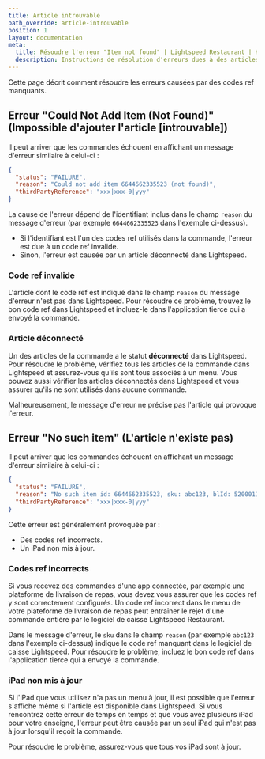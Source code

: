 ```yaml
---
title: Article introuvable
path_override: article-introuvable
position: 1
layout: documentation
meta:
  title: Résoudre l'erreur "Item not found" | Lightspeed Restaurant | HubRise
  description: Instructions de résolution d'erreurs dues à des articles avec codes ref incorrects dans les commandes que vous recevez d'applications tierces.
---
```


Cette page décrit comment résoudre les erreurs causées par des codes ref manquants.

## Erreur "Could Not Add Item (Not Found)" (Impossible d'ajouter l'article [introuvable])

Il peut arriver que les commandes échouent en affichant un message d'erreur similaire à celui-ci :

```json
{
  "status": "FAILURE",
  "reason": "Could not add item 6644662335523 (not found)",
  "thirdPartyReference": "xxx|xxx-0|yyy"
}
```

La cause de l'erreur dépend de l'identifiant inclus dans le champ `reason` du message d'erreur (par exemple `6644662335523` dans l'exemple ci-dessus).

- Si l'identifiant est l'un des codes ref utilisés dans la commande, l'erreur est due à un code ref invalide.
- Sinon, l'erreur est causée par un article déconnecté dans Lightspeed.

### Code ref invalide

L'article dont le code ref est indiqué dans le champ `reason` du message d'erreur n'est pas dans Lightspeed. Pour résoudre ce problème, trouvez le bon code ref dans Lightspeed et incluez-le dans l'application tierce qui a envoyé la commande.

### Article déconnecté

Un des articles de la commande a le statut **déconnecté** dans Lightspeed. Pour résoudre le problème, vérifiez tous les articles de la commande dans Lightspeed et assurez-vous qu'ils sont tous associés à un menu. Vous pouvez aussi vérifier les articles déconnectés dans Lightspeed et vous assurer qu'ils ne sont utilisés dans aucune commande.

Malheureusement, le message d'erreur ne précise pas l'article qui provoque l'erreur.

## Erreur "No such item" (L'article n'existe pas)

Il peut arriver que les commandes échouent en affichant un message d'erreur similaire à celui-ci :

```json
{
  "status": "FAILURE",
  "reason": "No such item id: 6644662335523, sku: abc123, blId: 52000111222",
  "thirdPartyReference": "xxx|xxx-0|yyy"
}
```

Cette erreur est généralement provoquée par :

- Des codes ref incorrects.
- Un iPad non mis à jour.

### Codes ref incorrects

Si vous recevez des commandes d'une app connectée, par exemple une plateforme de livraison de repas, vous devez vous assurer que les codes ref y sont correctement configurés. Un code ref incorrect dans le menu de votre plateforme de livraison de repas peut entraîner le rejet d'une commande entière par le logiciel de caisse Lightspeed Restaurant.

Dans le message d'erreur, le `sku` dans le champ `reason` (par exemple `abc123` dans l'exemple ci-dessus) indique le code ref manquant dans le logiciel de caisse Lightspeed. Pour résoudre le problème, incluez le bon code ref dans l'application tierce qui a envoyé la commande.

### iPad non mis à jour

Si l'iPad que vous utilisez n'a pas un menu à jour, il est possible que l'erreur s'affiche même si l'article est disponible dans Lightspeed. Si vous rencontrez cette erreur de temps en temps et que vous avez plusieurs iPad pour votre enseigne, l'erreur peut être causée par un seul iPad qui n'est pas à jour lorsqu'il reçoit la commande.

Pour résoudre le problème, assurez-vous que tous vos iPad sont à jour.
